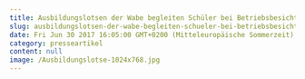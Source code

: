 ```yaml
---
title: Ausbildungslotsen der Wabe begleiten Schüler bei Betriebsbesichtigungen
slug: ausbildungslotsen-der-wabe-begleiten-schueler-bei-betriebsbesichtigungen
date: Fri Jun 30 2017 16:05:00 GMT+0200 (Mitteleuropäische Sommerzeit)
category: presseartikel
content: null
image: /Ausbildungslotse-1024x768.jpg
---
```


